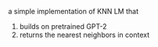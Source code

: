 a simple implementation of KNN LM that
1. builds on pretrained GPT-2
2. returns the nearest neighbors in context
